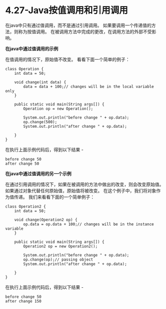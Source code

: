 # 4.27-Java按值调用和引用调用

在java中只有通过值调用，而不是通过引用调用。 如果要调用一个传递值的方法，则称为按值调用。 在被调用方法中完成的更改，在调用方法的外部不受影响。

**在java中通过值调用的示例**

在值调用的情况下，原始值不改变。 看看下面一个简单的例子：

```
class Operation {
    int data = 50;

    void change(int data) {
        data = data + 100;// changes will be in the local variable only
    }

    public static void main(String args[]) {
        Operation op = new Operation();

        System.out.println("before change " + op.data);
        op.change(500);
        System.out.println("after change " + op.data);

    }
}

```

在执行上面示例代码后，得到以下结果 -

```
before change 50
after change 50

```

**在java中通过值调用的另一个示例**

在通过引用调用的情况下，如果在被调用的方法中做出的改变，则会改变原始值。 如果通过对象代替任何原始值，原始值将被改变。 在这个例子中，我们将对象作为值传递。 我们来看看下面的一个简单例子：

```
class Operation2 {
    int data = 50;

    void change(Operation2 op) {
        op.data = op.data + 100;// changes will be in the instance variable
    }

    public static void main(String args[]) {
        Operation2 op = new Operation2();

        System.out.println("before change " + op.data);
        op.change(op);// passing object
        System.out.println("after change " + op.data);

    }
}

```

在执行上面示例代码后，得到以下结果 -

```
before change 50
after change 150
```
